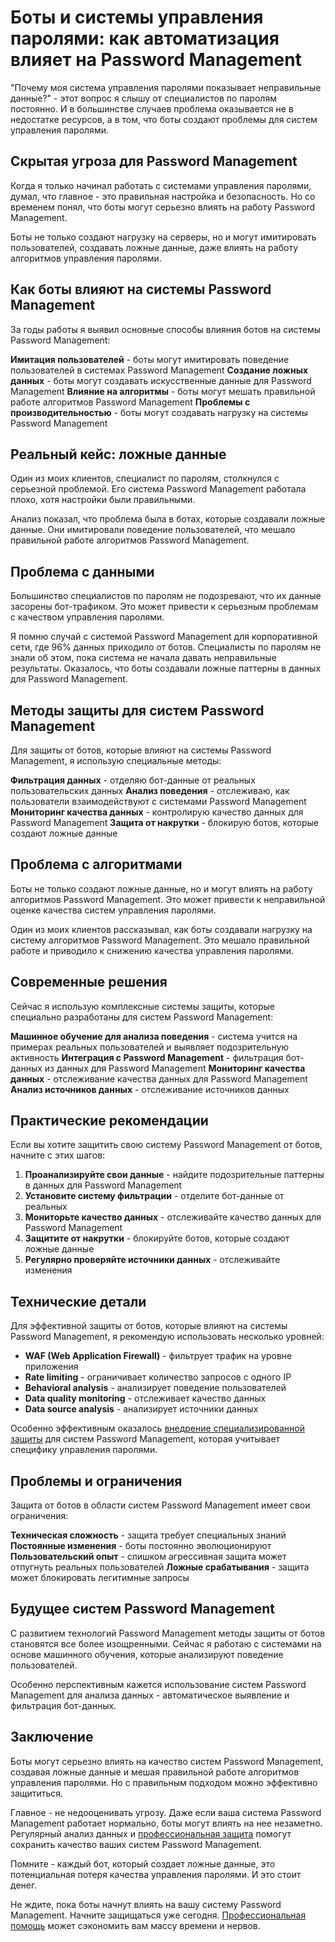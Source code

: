 # Боты и системы управления паролями: как автоматизация влияет на Password Management

"Почему моя система управления паролями показывает неправильные данные?" - этот вопрос я слышу от специалистов по паролям постоянно. И в большинстве случаев проблема оказывается не в недостатке ресурсов, а в том, что боты создают проблемы для систем управления паролями.

## Скрытая угроза для Password Management

Когда я только начинал работать с системами управления паролями, думал, что главное - это правильная настройка и безопасность. Но со временем понял, что боты могут серьезно влиять на работу Password Management.

Боты не только создают нагрузку на серверы, но и могут имитировать пользователей, создавать ложные данные, даже влиять на работу алгоритмов управления паролями.

## Как боты влияют на системы Password Management

За годы работы я выявил основные способы влияния ботов на системы Password Management:

**Имитация пользователей** - боты могут имитировать поведение пользователей в системах Password Management
**Создание ложных данных** - боты могут создавать искусственные данные для Password Management
**Влияние на алгоритмы** - боты могут мешать правильной работе алгоритмов Password Management
**Проблемы с производительностью** - боты могут создавать нагрузку на системы Password Management

## Реальный кейс: ложные данные

Один из моих клиентов, специалист по паролям, столкнулся с серьезной проблемой. Его система Password Management работала плохо, хотя настройки были правильными.

Анализ показал, что проблема была в ботах, которые создавали ложные данные. Они имитировали поведение пользователей, что мешало правильной работе алгоритмов Password Management.

## Проблема с данными

Большинство специалистов по паролям не подозревают, что их данные засорены бот-трафиком. Это может привести к серьезным проблемам с качеством управления паролями.

Я помню случай с системой Password Management для корпоративной сети, где 96% данных приходило от ботов. Специалисты по паролям не знали об этом, пока система не начала давать неправильные результаты. Оказалось, что боты создавали ложные паттерны в данных для Password Management.

## Методы защиты для систем Password Management

Для защиты от ботов, которые влияют на системы Password Management, я использую специальные методы:

**Фильтрация данных** - отделяю бот-данные от реальных пользовательских данных
**Анализ поведения** - отслеживаю, как пользователи взаимодействуют с системами Password Management
**Мониторинг качества данных** - контролирую качество данных для Password Management
**Защита от накрутки** - блокирую ботов, которые создают ложные данные

## Проблема с алгоритмами

Боты не только создают ложные данные, но и могут влиять на работу алгоритмов Password Management. Это может привести к неправильной оценке качества систем управления паролями.

Один из моих клиентов рассказывал, как боты создавали нагрузку на систему алгоритмов Password Management. Это мешало правильной работе и приводило к снижению качества управления паролями.

## Современные решения

Сейчас я использую комплексные системы защиты, которые специально разработаны для систем Password Management:

**Машинное обучение для анализа поведения** - система учится на примерах реальных пользователей и выявляет подозрительную активность
**Интеграция с Password Management** - фильтрация бот-данных из данных для Password Management
**Мониторинг качества данных** - отслеживание качества данных для Password Management
**Анализ источников данных** - отслеживание источников данных

## Практические рекомендации

Если вы хотите защитить свою систему Password Management от ботов, начните с этих шагов:

1. **Проанализируйте свои данные** - найдите подозрительные паттерны в данных для Password Management
2. **Установите систему фильтрации** - отделите бот-данные от реальных
3. **Мониторьте качество данных** - отслеживайте качество данных для Password Management
4. **Защитите от накрутки** - блокируйте ботов, которые создают ложные данные
5. **Регулярно проверяйте источники данных** - отслеживайте изменения

## Технические детали

Для эффективной защиты от ботов, которые влияют на системы Password Management, я рекомендую использовать несколько уровней:

- **WAF (Web Application Firewall)** - фильтрует трафик на уровне приложения
- **Rate limiting** - ограничивает количество запросов с одного IP
- **Behavioral analysis** - анализирует поведение пользователей
- **Data quality monitoring** - отслеживает качество данных
- **Data source analysis** - анализирует источники данных

Особенно эффективным оказалось [внедрение специализированной защиты](https://progaem.com/ustanovka-antibота-usluga-po-zashhite-ot-botов-vashih-sajtов-na-различных-cms-системах.html) для систем Password Management, которая учитывает специфику управления паролями.

## Проблемы и ограничения

Защита от ботов в области систем Password Management имеет свои ограничения:

**Техническая сложность** - защита требует специальных знаний
**Постоянные изменения** - боты постоянно эволюционируют
**Пользовательский опыт** - слишком агрессивная защита может отпугнуть реальных пользователей
**Ложные срабатывания** - защита может блокировать легитимные запросы

## Будущее систем Password Management

С развитием технологий Password Management методы защиты от ботов становятся все более изощренными. Сейчас я работаю с системами на основе машинного обучения, которые анализируют поведение пользователей.

Особенно перспективным кажется использование систем Password Management для анализа данных - автоматическое выявление и фильтрация бот-данных.

## Заключение

Боты могут серьезно влиять на качество систем Password Management, создавая ложные данные и мешая правильной работе алгоритмов управления паролями. Но с правильным подходом можно эффективно защититься.

Главное - не недооценивать угрозу. Даже если ваша система Password Management работает нормально, боты могут влиять на нее незаметно. Регулярный анализ данных и [профессиональная защита](https://progaem.com/ustanovka-antibота-usluga-po-zashhite-ot-botов-vashih-sajtов-na-различных-cms-системах.html) помогут сохранить качество ваших систем Password Management.

Помните - каждый бот, который создает ложные данные, это потенциальная потеря качества управления паролями. И это стоит денег.

Не ждите, пока боты начнут влиять на вашу систему Password Management. Начните защищаться уже сегодня. [Профессиональная помощь](https://progaem.com/ustanovka-antibота-usluga-po-zashhite-ot-botов-vashih-sajtов-na-различных-cms-системах.html) может сэкономить вам массу времени и нервов.
